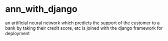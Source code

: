 # ann_with_django
an artificial neural network which predicts the support of the customer to a bank by taking their credit score, etc is joined with the django framework for deployment

